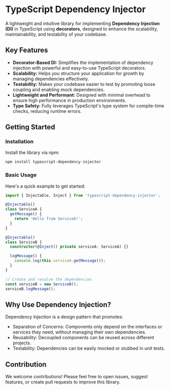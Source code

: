 # TypeScript Dependency Injector

A lightweight and intuitive library for implementing **Dependency Injection (DI)** in TypeScript using **decorators**, designed to enhance the scalability, maintainability, and testability of your codebase.

## Key Features
- **Decorator-Based DI:** Simplifies the implementation of dependency injection with powerful and easy-to-use TypeScript decorators.
- **Scalability:** Helps you structure your application for growth by managing dependencies effectively.
- **Testability:** Makes your codebase easier to test by promoting loose coupling and enabling mock dependencies.
- **Lightweight and Performant:** Designed with minimal overhead to ensure high performance in production environments.
- **Type Safety:** Fully leverages TypeScript's type system for compile-time checks, reducing runtime errors.

## Getting Started
### Installation
Install the library via npm:
```bash
npm install typescript-dependency-injector
```

### Basic Usage
Here's a quick example to get started:

```typescript
import { Injectable, Inject } from 'typescript-dependency-injector';

@Injectable()
class ServiceA {
  getMessage() {
    return 'Hello from ServiceA!';
  }
}

@Injectable()
class ServiceB {
  constructor(@Inject() private serviceA: ServiceA) {}

  logMessage() {
    console.log(this.serviceA.getMessage());
  }
}

// Create and resolve the dependencies
const serviceB = new ServiceB();
serviceB.logMessage();
```

## Why Use Dependency Injection?
Dependency Injection is a design pattern that promotes:

- Separation of Concerns: Components only depend on the interfaces or services they need, without managing their own dependencies.
- Reusability: Decoupled components can be reused across different projects.
- Testability: Dependencies can be easily mocked or stubbed in unit tests.
## Contribution

We welcome contributions! Please feel free to open issues, suggest features, or create pull requests to improve this library.